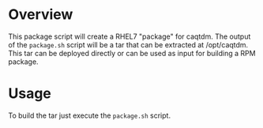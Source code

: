# Overview
This package script will create a RHEL7 "package" for caqtdm. The output of the `package.sh` script will be a tar that can be extracted at /opt/caqtdm. This tar can be deployed directly or can be used as input for building a RPM package.

# Usage
To build the tar just execute the `package.sh` script.
